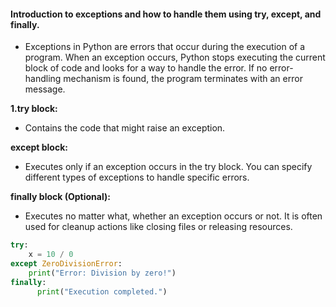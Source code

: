 #### Introduction to exceptions and how to handle them using try, except, and finally.

- Exceptions in Python are errors that occur during the execution of a program. When an exception occurs, Python stops executing the current block of code and looks for a way to handle the error. If no error-handling mechanism is found, the program terminates with an error message.

<b>1.try block:</b>
- Contains the code that might raise an exception.

<b>except block:</b>
- Executes only if an exception occurs in the try block. You can specify different types of exceptions to handle specific errors.

<b>finally block (Optional):</b>
- Executes no matter what, whether an exception occurs or not. It is often used for cleanup actions like closing files or releasing resources.

```python
try:
    x = 10 / 0
except ZeroDivisionError:
    print("Error: Division by zero!")
finally:
      print("Execution completed.")
```